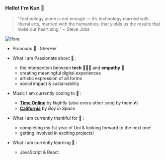 ### Hello! I'm Kun 🌟

  >"Technology alone is not enough — it’s technology married with liberal arts, married with the humanities, that yields us the results that make our heart sing."
    ~ Steve Jobs
    
![flora](https://media.giphy.com/media/l41lSocBfrn2ZHkdi/giphy.gif)

- Pronouns 👯 :  She/Her

- What I am Passionate about 🤩 :
  - the intersection between **tech** 👩🏻‍💻 and **empathy** 💛
  - creating meaningful digital experiences
  - artistic expression of all forms
  - social impact & sustainability

- Music I am currently coding to 🎵 :
  - [**Time Online**](https://open.spotify.com/track/1Qafu0IHjwAA6mqryQvElc?si=79ef4edb439e4045) by *Nightly* (also every other song by them 💕)
  - [**California**](https://open.spotify.com/track/139pl5D6f2mcmypVqNrnMM?si=8bcd7e53652f4223) by *Boy in Space* 

- What I am currently thankful for 💐 :
  - completing my 1st year of Uni & looking forward to the next one!
  - getting involved in exciting projects!

- What I am currently learning 💌 :
  - JavaScript & React 
 
